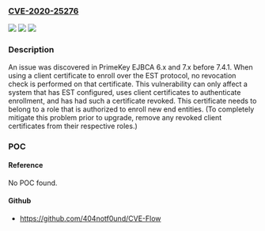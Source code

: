 ### [CVE-2020-25276](https://cve.mitre.org/cgi-bin/cvename.cgi?name=CVE-2020-25276)
![](https://img.shields.io/static/v1?label=Product&message=n%2Fa&color=blue)
![](https://img.shields.io/static/v1?label=Version&message=n%2Fa&color=blue)
![](https://img.shields.io/static/v1?label=Vulnerability&message=n%2Fa&color=brighgreen)

### Description

An issue was discovered in PrimeKey EJBCA 6.x and 7.x before 7.4.1. When using a client certificate to enroll over the EST protocol, no revocation check is performed on that certificate. This vulnerability can only affect a system that has EST configured, uses client certificates to authenticate enrollment, and has had such a certificate revoked. This certificate needs to belong to a role that is authorized to enroll new end entities. (To completely mitigate this problem prior to upgrade, remove any revoked client certificates from their respective roles.)

### POC

#### Reference
No POC found.

#### Github
- https://github.com/404notf0und/CVE-Flow


